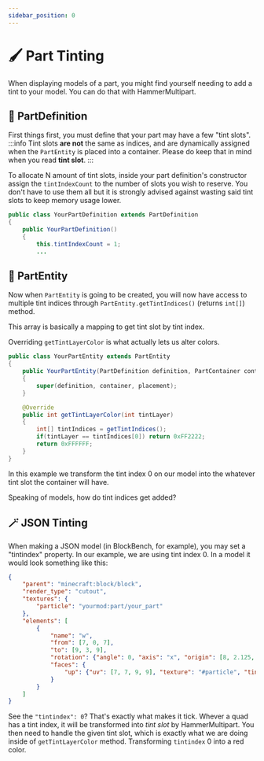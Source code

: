 ```yaml
---
sidebar_position: 0
---
```


# 🖌️ Part Tinting
When displaying models of a part, you might find yourself needing to add a tint to your model. You can do that with HammerMultipart.

## 🪪 PartDefinition
First things first, you must define that your part may have a few "tint slots".
:::info
Tint slots **are not** the same as indices, and are dynamically assigned when the `PartEntity` is placed into a container.
Please do keep that in mind when you read **tint slot**.
:::

To allocate N amount of tint slots, inside your part definition's constructor assign the `tintIndexCount` to the number of slots you wish to reserve.
You don't have to use them all but it is strongly advised against wasting said tint slots to keep memory usage lower.

```java
public class YourPartDefinition extends PartDefinition
{
    public YourPartDefinition()
    {
        this.tintIndexCount = 1;
        ...
```

## 🐧 PartEntity
Now when `PartEntity` is going to be created, you will now have access to multiple tint indices through `PartEntity.getTintIndices()` (returns `int[]`) method.

This array is basically a mapping to get tint slot by tint index.

Overriding `getTintLayerColor` is what actually lets us alter colors.

```java
public class YourPartEntity extends PartEntity
{
    public YourPartEntity(PartDefinition definition, PartContainer container, PartPlacement placement)
    {
        super(definition, container, placement);
    }

    @Override
    public int getTintLayerColor(int tintLayer)
    {
        int[] tintIndices = getTintIndices();
        if(tintLayer == tintIndices[0]) return 0xFF2222;
        return 0xFFFFFF;
    }
}
```

In this example we transform the tint index 0 on our model into the whatever tint slot the container will have.

Speaking of models, how do tint indices get added?

## 🪄 JSON Tinting

When making a JSON model (in BlockBench, for example), you may set a "tintindex" property.
In our example, we are using tint index 0. In a model it would look something like this:
```json
{
    "parent": "minecraft:block/block",
    "render_type": "cutout",
    "textures": {
        "particle": "yourmod:part/your_part"
    },
    "elements": [
        {
            "name": "w",
            "from": [7, 0, 7],
            "to": [9, 3, 9],
            "rotation": {"angle": 0, "axis": "x", "origin": [8, 2.125, 4.25]},
            "faces": {
                "up": {"uv": [7, 7, 9, 9], "texture": "#particle", "tintindex": 0}
            }
        }
    ]
}
```

See the `"tintindex": 0`? That's exactly what makes it tick.
Whever a quad has a tint index, it will be transformed into *tint slot* by HammerMultipart.
You then need to handle the given tint slot, which is exactly what we are doing inside of `getTintLayerColor` method. Transforming `tintindex` 0 into a red color.